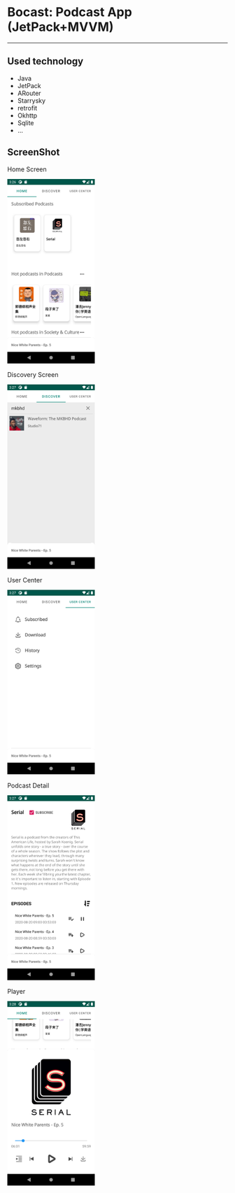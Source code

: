 # Bocast: Podcast App (JetPack+MVVM)
---
## Used technology
* Java
* JetPack
* ARouter
* Starrysky
* retrofit
* Okhttp
* Sqlite
* ...

## ScreenShot
Home Screen

<img src="screenshot/Screenshot_1604474805.png" width="200em"/>

Discovery Screen

<img src="screenshot/Screenshot_1604474828.png" width="200em"/>

User Center

<img src="screenshot/Screenshot_1604474834.png" width="200em"/>

Podcast Detail

<img src="screenshot/Screenshot_1604474859.png" width="200em"/>

Player

<img src="screenshot/Screenshot_1604474914.png" width="200em"/>
